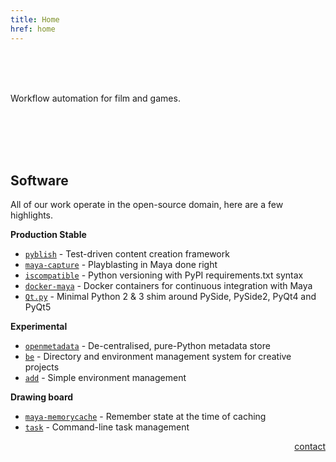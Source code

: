 ```yaml
---
title: Home
href: home
---
```


<br>
<br>
<br>

Workflow automation for film and games.

<br>
<br>
<br>
<br>

## Software

All of our work operate in the open-source domain, here are a few highlights.

**Production Stable**

- [`pyblish`](http://pyblish.com) - Test-driven content creation framework
- [`maya-capture`](https://github.com/mottosso/maya-capture) - Playblasting in Maya done right
- [`iscompatible`](https://github.com/abstractfactory/iscompatible) - Python versioning with PyPI requirements.txt syntax
- [`docker-maya`](https://github.com/mottosso/maya-docker) - Docker containers for continuous integration with Maya
- [`Qt.py`](https://github.com/mottosso/Qt.py) - Minimal Python 2 & 3 shim around PySide, PySide2, PyQt4 and PyQt5

**Experimental**

- [`openmetadata`](https://github.com/abstractfactory/openmetadata) - De-centralised, pure-Python metadata store
- [`be`](https://github.com/mottosso/be) - Directory and environment management system for creative projects
- [`add`](https://github.com/mottosso/add) - Simple environment management

**Drawing board**

- [`maya-memorycache`](https://github.com/mottosso/maya-memorycache/issues/1) - Remember state at the time of caching
- [`task`](https://github.com/mottosso/task/issues/1) - Command-line task management


<p style="text-align: right">
    <a
        href="mailto:marcus@abstractfactory.io">
            contact
    </a>
</p>
